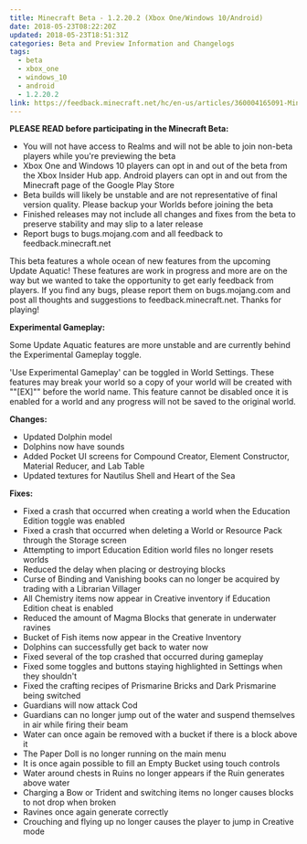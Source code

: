 ```yaml
---
title: Minecraft Beta - 1.2.20.2 (Xbox One/Windows 10/Android)
date: 2018-05-23T08:22:20Z
updated: 2018-05-23T18:51:31Z
categories: Beta and Preview Information and Changelogs
tags:
  - beta
  - xbox_one
  - windows_10
  - android
  - 1.2.20.2
link: https://feedback.minecraft.net/hc/en-us/articles/360004165091-Minecraft-Beta-1-2-20-2-Xbox-One-Windows-10-Android-
---
```


**PLEASE READ before participating in the Minecraft Beta:**

- You will not have access to Realms and will not be able to join non-beta players while you're previewing the beta
- Xbox One and Windows 10 players can opt in and out of the beta from the Xbox Insider Hub app. Android players can opt in and out from the Minecraft page of the Google Play Store
- Beta builds will likely be unstable and are not representative of final version quality. Please backup your Worlds before joining the beta
- Finished releases may not include all changes and fixes from the beta to preserve stability and may slip to a later release
- Report bugs to bugs.mojang.com and all feedback to feedback.minecraft.net

  
This beta features a whole ocean of new features from the upcoming Update Aquatic! These features are work in progress and more are on the way but we wanted to take the opportunity to get early feedback from players. If you find any bugs, please report them on bugs.mojang.com and post all thoughts and suggestions to feedback.minecraft.net. Thanks for playing!  
  
  
**Experimental Gameplay:**  
  
Some Update Aquatic features are more unstable and are currently behind the Experimental Gameplay toggle.  
  
'Use Experimental Gameplay' can be toggled in World Settings. These features may break your world so a copy of your world will be created with ""\[EX\]"" before the world name. This feature cannot be disabled once it is enabled for a world and any progress will not be saved to the original world.  
  
  
**Changes:**

- Updated Dolphin model
- Dolphins now have sounds
- Added Pocket UI screens for Compound Creator, Element Constructor, Material Reducer, and Lab Table
- Updated textures for Nautilus Shell and Heart of the Sea

  
**Fixes:**

- Fixed a crash that occurred when creating a world when the Education Edition toggle was enabled
- Fixed a crash that occurred when deleting a World or Resource Pack through the Storage screen
- Attempting to import Education Edition world files no longer resets worlds
- Reduced the delay when placing or destroying blocks
- Curse of Binding and Vanishing books can no longer be acquired by trading with a Librarian Villager
- All Chemistry items now appear in Creative inventory if Education Edition cheat is enabled
- Reduced the amount of Magma Blocks that generate in underwater ravines
- Bucket of Fish items now appear in the Creative Inventory
- Dolphins can successfully get back to water now
- Fixed several of the top crashed that occurred during gameplay
- Fixed some toggles and buttons staying highlighted in Settings when they shouldn't
- Fixed the crafting recipes of Prismarine Bricks and Dark Prismarine being switched
- Guardians will now attack Cod
- Guardians can no longer jump out of the water and suspend themselves in air while firing their beam
- Water can once again be removed with a bucket if there is a block above it
- The Paper Doll is no longer running on the main menu
- It is once again possible to fill an Empty Bucket using touch controls
- Water around chests in Ruins no longer appears if the Ruin generates above water
- Charging a Bow or Trident and switching items no longer causes blocks to not drop when broken
- Ravines once again generate correctly
- Crouching and flying up no longer causes the player to jump in Creative mode
